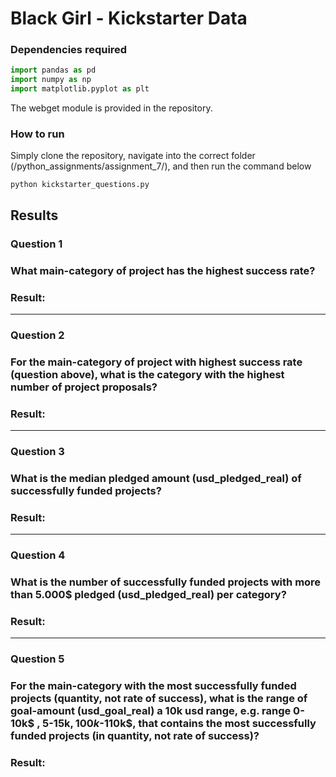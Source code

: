 # Black Girl  - Kickstarter Data
### Dependencies required
```python
import pandas as pd
import numpy as np
import matplotlib.pyplot as plt
```
The webget module is provided in the repository.

### How to run
Simply clone the repository, navigate into the correct folder (/python_assignments/assignment_7/), and then run the command below

```
python kickstarter_questions.py
```

## Results
### Question 1
### What main-category of project has the highest success rate?

### Result:

------
### Question 2
### For the main-category of project with highest success rate (question above), what is the category with the highest number of project proposals?

### Result:

------
### Question 3
### What is the median pledged amount (usd_pledged_real) of successfully funded projects?

### Result: 

------
### Question 4
### What is the number of successfully funded projects with more than 5.000$ pledged (usd_pledged_real) per category?

### Result: 

------
### Question 5
### For the main-category with the most successfully funded projects (quantity, not rate of success), what is the range of goal-amount (usd_goal_real) a 10k usd range, e.g. range 0-10k$ , 5-15k$, 100k$-110k$, that contains the most successfully funded projects (in quantity, not rate of success)?

### Result:
